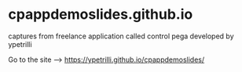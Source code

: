 # cpappdemoslides.github.io
captures from freelance application called control pega developed by ypetrilli

Go to the site --> https://ypetrilli.github.io/cpappdemoslides/
